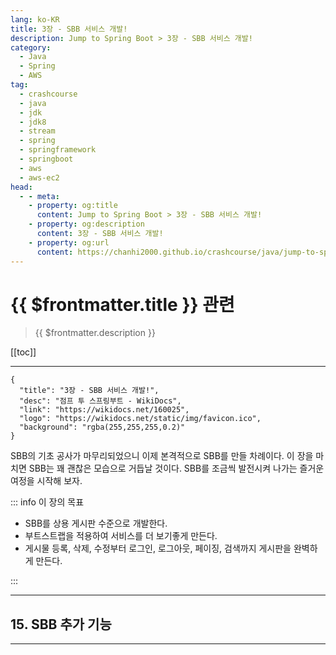 ```yaml
---
lang: ko-KR
title: 3장 - SBB 서비스 개발!
description: Jump to Spring Boot > 3장 - SBB 서비스 개발!
category:
  - Java
  - Spring
  - AWS
tag: 
  - crashcourse
  - java
  - jdk
  - jdk8
  - stream
  - spring
  - springframework
  - springboot
  - aws
  - aws-ec2
head:
  - - meta:
    - property: og:title
      content: Jump to Spring Boot > 3장 - SBB 서비스 개발!
    - property: og:description
      content: 3장 - SBB 서비스 개발!
    - property: og:url
      content: https://chanhi2000.github.io/crashcourse/java/jump-to-spring-boot/03.html
---
```


# {{ $frontmatter.title }} 관련

> {{ $frontmatter.description }}

[[toc]]

---

```component VPCard
{
  "title": "3장 - SBB 서비스 개발!",
  "desc": "점프 투 스프링부트 - WikiDocs",
  "link": "https://wikidocs.net/160025",
  "logo": "https://wikidocs.net/static/img/favicon.ico",
  "background": "rgba(255,255,255,0.2)"
}
```

SBB의 기초 공사가 마무리되었으니 이제 본격적으로 SBB를 만들 차례이다. 이 장을 마치면 SBB는 꽤 괜찮은 모습으로 거듭날 것이다. SBB를 조금씩 발전시켜 나가는 즐거운 여정을 시작해 보자.

::: info 이 장의 목표

- SBB를 상용 게시판 수준으로 개발한다.
- 부트스트랩을 적용하여 서비스를 더 보기좋게 만든다.
- 게시물 등록, 삭제, 수정부터 로그인, 로그아웃, 페이징, 검색까지 게시판을 완벽하게 만든다.

:::

---

## 15. SBB 추가 기능

---

<TagLinks />